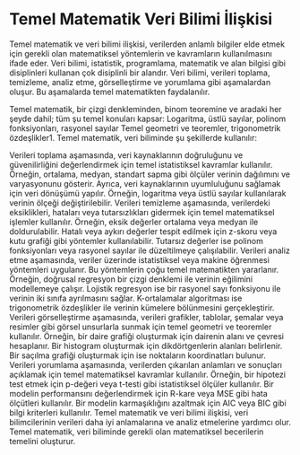 # Temel Matematik Veri Bilimi İlişkisi

Temel matematik ve veri bilimi ilişkisi, verilerden anlamlı bilgiler elde etmek için gerekli olan matematiksel yöntemlerin ve kavramların kullanılmasını ifade eder. Veri bilimi, istatistik, programlama, matematik ve alan bilgisi gibi disiplinleri kullanan çok disiplinli bir alandır. Veri bilimi, verileri toplama, temizleme, analiz etme, görselleştirme ve yorumlama gibi aşamalardan oluşur. Bu aşamalarda temel matematikten faydalanılır.

Temel matematik, bir çizgi denkleminden, binom teoremine ve aradaki her şeyde dahil; tüm şu temel konuları kapsar: Logaritma, üstlü sayılar, polinom fonksiyonları, rasyonel sayılar Temel geometri ve teoremler, trigonometrik özdeşlikler1. Temel matematik, veri biliminde şu şekillerde kullanılır:

Verileri toplama aşamasında, veri kaynaklarının doğruluğunu ve güvenilirliğini değerlendirmek için temel istatistiksel kavramlar kullanılır. Örneğin, ortalama, medyan, standart sapma gibi ölçüler verinin dağılımını ve varyasyonunu gösterir. Ayrıca, veri kaynaklarının uyumluluğunu sağlamak için veri dönüşümü yapılır. Örneğin, logaritma veya üstlü sayılar kullanılarak verinin ölçeği değiştirilebilir.
Verileri temizleme aşamasında, verilerdeki eksiklikleri, hataları veya tutarsızlıkları gidermek için temel matematiksel işlemler kullanılır. Örneğin, eksik değerler ortalama veya medyan ile doldurulabilir. Hatalı veya aykırı değerler tespit edilmek için z-skoru veya kutu grafiği gibi yöntemler kullanılabilir. Tutarsız değerler ise polinom fonksiyonları veya rasyonel sayılar ile düzeltilmeye çalışılabilir.
Verileri analiz etme aşamasında, veriler üzerinde istatistiksel veya makine öğrenmesi yöntemleri uygulanır. Bu yöntemlerin çoğu temel matematikten yararlanır. Örneğin, doğrusal regresyon bir çizgi denklemi ile verinin eğilimini modellemeye çalışır. Lojistik regresyon ise bir rasyonel sayı fonksiyonu ile verinin iki sınıfa ayrılmasını sağlar. K-ortalamalar algoritması ise trigonometrik özdeşlikler ile verinin kümelere bölünmesini gerçekleştirir.
Verileri görselleştirme aşamasında, verileri grafikler, tablolar, şemalar veya resimler gibi görsel unsurlarla sunmak için temel geometri ve teoremler kullanılır. Örneğin, bir daire grafiği oluşturmak için dairenin alanı ve çevresi hesaplanır. Bir histogram oluşturmak için dikdörtgenlerin alanları belirlenir. Bir saçılma grafiği oluşturmak için ise noktaların koordinatları bulunur.
Verileri yorumlama aşamasında, verilerden çıkarılan anlamları ve sonuçları açıklamak için temel matematiksel kavramlar kullanılır. Örneğin, bir hipotezi test etmek için p-değeri veya t-testi gibi istatistiksel ölçüler kullanılır. Bir modelin performansını değerlendirmek için R-kare veya MSE gibi hata ölçütleri kullanılır. Bir modelin karmaşıklığını azaltmak için AIC veya BIC gibi bilgi kriterleri kullanılır.
Temel matematik ve veri bilimi ilişkisi, veri bilimcilerinin verileri daha iyi anlamalarına ve analiz etmelerine yardımcı olur. Temel matematik, veri biliminde gerekli olan matematiksel becerilerin temelini oluşturur.
